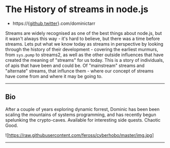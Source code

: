 
# The History of streams in node.js

* https://{[github](https://github.com/dominictarr),[twitter](https://twitter.com/dominictarr)}.com/dominictarr

Streams are widely recognised as one of the best things about node.js,
but it wasn't always this way - it's hard to believe, but there was a time before streams.
Lets put what we know today as streams in perspective by looking through the
history of their development - covering the earliest murmurs, from `sys.pump`
to streams2, as well as the other outside influences that have created the meaning
of "streams" for us today. This is a story of individuals, of apis that have been and could be.
Of "mainstream" streams and "alternate" streams, that influnce them - where our concept
of streams have come from and where it may be going to.

---

## Bio

After a couple of years exploring dynamic forrest, Dominic has been been scaling the
mountains of systems programming, and has recently begun spelunking the crypto-caves.
Available for interesting side quests. Chaotic Good.

![https://raw.githubusercontent.com/feross/cyberhobo/master/img.jpg]

---
